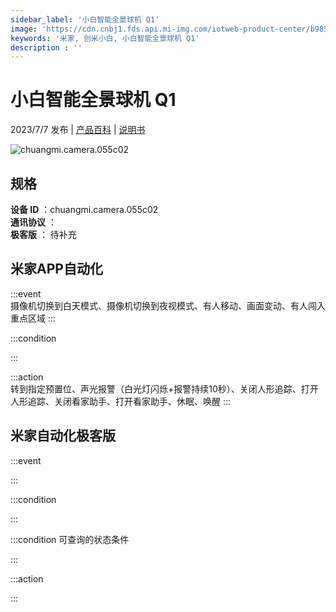 ```yaml
---
sidebar_label: '小白智能全景球机 Q1'
image: 'https://cdn.cnbj1.fds.api.mi-img.com/iotweb-product-center/b9853f6b8868648a9ff8df2aa2ca3cb7_1679554818052.png?GalaxyAccessKeyId=AKVGLQWBOVIRQ3XLEW&Expires=9223372036854775807&Signature=+8SelUI4PQAd0O4zefR3g2Go2WU='
keywords: '米家, 创米小白, 小白智能全景球机 Q1'
description : ''
---
```

# 小白智能全景球机 Q1

2023/7/7 发布 | [产品百科](https://home.mi.com/webapp/content/baike/product/index.html?model=chuangmi.camera.055c02/) | [说明书](https://home.mi.com/views/introduction.html?model=chuangmi.camera.055c02&region=cn)

![chuangmi.camera.055c02](https://cdn.cnbj1.fds.api.mi-img.com/iotweb-product-center/b9853f6b8868648a9ff8df2aa2ca3cb7_1679554818052.png?GalaxyAccessKeyId=AKVGLQWBOVIRQ3XLEW&Expires=9223372036854775807&Signature=+8SelUI4PQAd0O4zefR3g2Go2WU=)

## 规格  
> 
**设备 ID** ：chuangmi.camera.055c02  
**通讯协议** ：  
**极客版**  ： 待补充 


## 米家APP自动化  

:::event  
摄像机切换到白天模式、摄像机切换到夜视模式、有人移动、画面变动、有人闯入重点区域
:::

:::condition  

:::

:::action   
转到指定预置位、声光报警（白光灯闪烁+报警持续10秒）、关闭人形追踪、打开人形追踪、关闭看家助手、打开看家助手、休眠、唤醒
:::

## 米家自动化极客版  

:::event  

:::

:::condition  

:::

:::condition 可查询的状态条件  

:::

:::action  

:::

        
